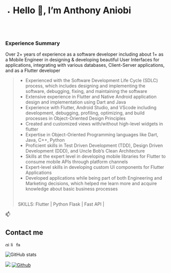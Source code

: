 - <h1>Hello 👋, I’m Anthony Aniobi</h1>
<br>
<br>
<h3>Experience Summary</h3>
<p>Over 2+ years of experience as a software developer including about 1+ as a Mobile Engineer in designing & developing beautiful User Interfaces for applications, integrating with various databases, Client-Server applications, and as a Flutter developer</p>
<blockquote>
<ul>
    <li>Experienced with the Software Development Life Cycle (SDLC) process, which includes designing and implementing the software, debugging, fixing, and maintaining the software</li>
    <li>Extensive experience in Flutter and Native Android application design and implementation using Dart and Java</li>
    <li>Experience with Flutter, Android Studio, and VScode including development, debugging, profiling, optimizing, and build processes in Object-Oriented Design Principles</li>
    <li>Created and customized views with/without high-level widgets in flutter</li>
    <li>Expertise in Object-Oriented Programming languages like Dart, Java, C++, Python</li>
    <li>Proficient skills in Test Driven Development (TDD), Design Driven Development (DDD), and Uncle Bob’s Clean Architecture</li>
    <li>Skills at the expert level in developing mobile libraries for Flutter to consume mobile APIs through platform channels</li>
    <li>Expert-level skills in developing custom UI components for Flutter Applications</li>
    <li>Developed applications while being part of both Engineering and Marketing decisions, which helped me learn more and acquire knowledge about basic business processes</li>
</ul>
<br>
  SKILLS: Flutter | Python Flask | Fast API | 
<br>
</blockquote>

<!-- <blockquote>
<ul>
<li>Flutter frontend and Python backend.</li>
<li>Perfect combination for software development.</li>
<li>👀 I’m interested in automated software processes</li>
<li>🌱 I’m currently learning to be my best self</li>
<li>💞️ I’m looking to collaborate on</li>
<li>I hope I'm paid to do what I <g-emoji class="g-emoji" alias="heart" fallback-src="https://github.githubassets.com/images/icons/emoji/unicode/2764.png"><img class="emoji" alt="heart" height="20" width="20" src="https://github.githubassets.com/images/icons/emoji/unicode/2764.png"></g-emoji></li>
<li>✨✨✨✨✨✨✨</li>
</ul>
</blockquote> -->

📫<h2>Contact me</h2>
<p><a href="https://github.com/AnthonyAniobi">  <img src="https://camo.githubusercontent.com/bf4b11af389d1e0caf625c40c274ba71464727c43579e48f512112694888eb62/68747470733a2f2f63646e2e6a7364656c6976722e6e65742f6e706d2f73696d706c652d69636f6e7340332e302e312f69636f6e732f6769746875622e737667" alt="github" height="13" data-canonical-src="https://cdn.jsdelivr.net/npm/simple-icons@3.0.1/icons/github.svg" style="max-width:100%;"></a>  <a href="https://www.linkedin.com/in/anthony-aniobi" rel="nofollow">     <img src="https://camo.githubusercontent.com/28bbd2596707954793abeff9eb24d343c1c78b7bf184b90294b4b190c6097a65/68747470733a2f2f63646e2e6a7364656c6976722e6e65742f6e706d2f73696d706c652d69636f6e7340332e302e312f69636f6e732f6c696e6b6564696e2e737667" alt="linkedin" height="13" data-canonical-src="https://cdn.jsdelivr.net/npm/simple-icons@3.0.1/icons/linkedin.svg" style="max-width:100%;"></a>  <a href="https://www.facebook.com/anthony.aniobi.50" rel="nofollow">    <img src="https://camo.githubusercontent.com/68395a7b109c74c379a2e19b46e78a7df724c05e8a35df5b2d4a85d3b6cb5369/68747470733a2f2f63646e2e6a7364656c6976722e6e65742f6e706d2f73696d706c652d69636f6e7340332e302e312f69636f6e732f66616365626f6f6b2e737667" alt="facebook" height="13" data-canonical-src="https://cdn.jsdelivr.net/npm/simple-icons@3.0.1/icons/facebook.svg" style="max-width:100%;"></a> </p>

![GitHub stats](https://github-readme-stats.vercel.app/api?username=AnthonyAniobi&show_icons=true&theme=default)
<!-- ![Top Langs](https://github-readme-stats.vercel.app/api/top-langs/?username=AnthonyAniobi&theme=default) -->

![](https://visitor-badge.laobi.icu/badge?page_id=AnthonyAniobi.AnthonyAniobi)
[![Github](https://img.shields.io/github/followers/AnthonyAniobi?label=Follow&style=social)](https://github.com/AnthonyAniobi)

<!---
AnthonyAniobi/AnthonyAniobi is a ✨ special ✨ repository because its `README.md` (this file) appears on your GitHub profile.
You can click the Preview link to take a look at your changes.
--->
